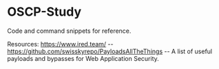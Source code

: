 # OSCP-Study
Code and command snippets for reference.

Resources:
https://www.ired.team/ -- 
https://github.com/swisskyrepo/PayloadsAllTheThings -- A list of useful payloads and bypasses for Web Application Security.
